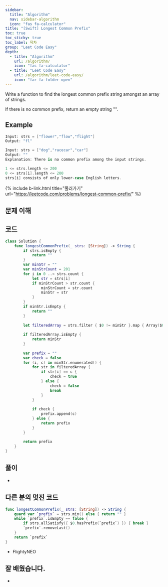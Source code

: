 ```yaml
---
sidebar:
  title: "Algorithm"
  nav: sidebar-algorithm
  icon: "fas fa-calculator"
title: "[Swift] Longest Common Prefix"
toc: true
toc_sticky: true
toc_label: 목차
group: "Leet Code Easy"
depth: 
  - title: "Algorithm"
    url: /algorithm/
    icon: "fas fa-calculator"
  - title: "Leet Code Easy"
    url: /algorithm/leet-code-easy/
    icon: "far fa-folder-open"
---
```

Write a function to find the longest common prefix string amongst an array of strings.  

If there is no common prefix, return an empty string "".


## Example
```swift
Input: strs = ["flower","flow","flight"]
Output: "fl"
```

```swift
Input: strs = ["dog","racecar","car"]
Output: ""
Explanation: There is no common prefix among the input strings.
```

```swift
1 <= strs.length <= 200
0 <= strs[i].length <= 200
strs[i] consists of only lower-case English letters.
```

{% include b-link.html title="풀러가기" url="https://leetcode.com/problems/longest-common-prefix/" %}

## 문제 이해


## 코드
```swift
class Solution {
    func longestCommonPrefix(_ strs: [String]) -> String {
        if strs.isEmpty {
            return ""
        }
        var minStr = ""
        var minStrCount = 201
        for i in 0 ..< strs.count {
            let str = strs[i]
            if minStrCount > str.count {
                minStrCount = str.count
                minStr = str
            }
        }
        if minStr.isEmpty {
            return ""
        } 
        
        let filteredArray = strs.filter { $0 != minStr }.map { Array($0) }
 
        if filteredArray.isEmpty {
            return minStr
        }
        
        var prefix = ""
        var check = false
        for (i, c) in minStr.enumerated() {
            for str in filteredArray {
                if str[i] == c {
                    check = true
                } else {
                    check = false
                    break
                }
            }
            
            if check {
                prefix.append(c)
            } else {
                return prefix
            }
        }
        
        return prefix
    }
}
```

## 풀이
-

## 다른 분의 멋진 코드
```swift
func longestCommonPrefix(_ strs: [String]) -> String {
    guard var `prefix` = strs.min() else { return "" }
    while `prefix`.isEmpty == false {
        if strs.allSatisfy({ $0.hasPrefix(`prefix`) }) { break }
        `prefix`.removeLast()
    }
    return `prefix`
}
```
- FlightyNEO

## 잘 배웠습니다.
-
